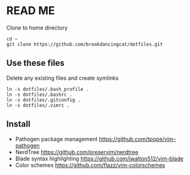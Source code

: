 # READ ME 
Clone to home directory
```
cd ~
git clone https://github.com/breakdancingcat/dotfiles.git
```

## Use these files
Delete any existing files and create symlinks 
```
ln -s dotfiles/.bash_profile .
ln -s dotfiles/.bashrc .
ln -s dotfiles/.gitconfig .
ln -s dotfiles/.vimrc .
```

## Install
* Pathogen package management https://github.com/tpope/vim-pathogen
* NerdTree https://github.com/preservim/nerdtree
* Blade syntax highlighting https://github.com/jwalton512/vim-blade
* Color schemes https://github.com/flazz/vim-colorschemes
